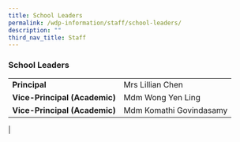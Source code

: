 ```yaml
---
title: School Leaders
permalink: /wdp-information/staff/school-leaders/
description: ""
third_nav_title: Staff
---
```

### **School Leaders**

|  |  |
|---|---|
| **Principal** | Mrs Lillian Chen |
| **Vice-Principal (Academic)** | Mdm Wong Yen Ling |
| **Vice-Principal (Academic)** | Mdm Komathi Govindasamy |
|
